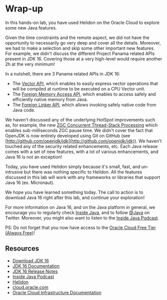 # Wrap-up





In this hands-on lab, you have used Helidon on the Oracle Cloud to explore some new Java features.


Given the time constraints and the remote aspect, we did not have the opportunity to necessarily go very deep and cover all the details. Moreover, we had to make a selection and skip some other important new features. For example, we didn't discuss the different Project Panama related APIs present in JDK 16. Covering those at a very high-level would require another 2h at the very minimum!

In a nutshell, there are 3 Panama related APIs in JDK 16:
- The [Vector API](https://openjdk.java.net/jeps/338), which enables to easily express vector operations that will be compiled at runtime to be executed on a CPU Vector unit.
- The [Foreign Memory Access API](https://openjdk.java.net/jeps/393), which enables to access safely and efficiently native memory from Java.
- The [Foreign Linker API](https://openjdk.java.net/jeps/389), which allows invoking safely native code from Java code.

We haven't discussed any of the underlying HotSpot improvements such as, for example, the new [ZGC Concurrent Thread-Stack Processing](https://openjdk.java.net/jeps/376) which enables sub-milliseconds ZGC pause time. We didn't cover the fact that OpenJDK is now entirely developed using Git on GitHub (see [http://github.com/openjdk/jdk](http://github.com/openjdk/jdk)). We haven't touched any of the security related enhancements, etc. Each Java release comes with a set of new features, with a lot of various enhancements, and Java 16 is not an exception! 

Today, you have used Helidon simply because it's small, fast, and un-intrusive but there was nothing specific to Helidon. All the features discussed in this lab will work with any frameworks or libraries that support Java 16 (ex. Micronaut).

We hope you have learned something today. The call to action is to download Java 16 right after this lab, and continue your exploration!

For more information on Java 16, and on the Java platform in general, we encourage you to regularly check [Inside Java](https://inside.java), and to follow [@Java](https://twitter.com/java) on Twitter. Moreover, you might also want to listen to the [Inside Java Podcast](https://inside.java/podcast).


PS: Do not forget that you now have access to the [Oracle Cloud Free Tier (Always Free)](https://www.oracle.com/cloud/free/)!


## Resources


* [Download JDK 16](https://jdk.java.net/16/)
* [JDK 16 Documentation](https://docs.oracle.com/en/java/javase/16/)
* [JDK 16 Release Notes](https://jdk.java.net/16/release-notes)
* [Inside Java Podcast](https://inside.java/podcast)
* [Helidon](https://helidon.io/#/)
* [cloud.oracle.com](https://cloud.oracle.com)
* [Oracle Cloud Infrastructure Documentation](https://docs.oracle.com/en-us/iaas/Content/home.htm)

<div style="display: none;"><span><img src="https://129.146.125.59:8080/p/odl-16-lab/end"></span></div>






